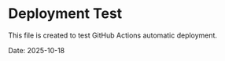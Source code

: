 # Deployment Test

This file is created to test GitHub Actions automatic deployment.

Date: 2025-10-18
